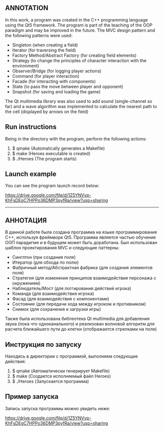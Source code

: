 ## ANNOTATION

In this work, a program was created in the C++ programming language using the Qt5 framework. The program is part of the teaching of the OOP paradigm and may be improved in the future. The MVC design pattern and the following patterns were used:

- Singleton (when creating a field)
- Iterator (for traversing the field)
- Factory Method/Abstract Factory (for creating field elements)
- Strategy (to change the principles of character interaction with the environment)
- Observer/Bridge (for logging player actions)
- Command (for player interaction)
- Facade (for interacting with components)
- State (to pass the move between player and opponent)
- Snapshot (for saving and loading the game)

The Qt multimedia library was also used to add sound (single-channel so far) and a wave algorithm was implemented to calculate the nearest path to the cell (displayed by arrows on the field)

## Run instructions

Being in the directory with the program, perform the following actions:

1) $ qmake (Automatically generates a Makefile)
2) $ make (Heroes executable is created)
3) $ ./Heroes (The program starts) 

## Launch example

You can see the program launch record below:

https://drive.google.com/file/d/1Z5YNVvp-KhFsDEgC7HPPo36DMP3pyfRa/view?usp=sharing

---

## АННОТАЦИЯ

В данной работе была создана программа на языке программирования С++, используя фреймворк Qt5. Программа является частью обучения ООП парадигме и в будущем может быть доработана. Был использован шаблон проектирования MVC и следующие паттерны:

- Синглтон (при создания поля)
- Итератор (для обхода по полю)
- Фабричный метод/Абстрактная фабрика (для создания элементов поля)
- Стратегия (для изменения принципов взаимодействия персонажа с окружением)
- Наблюдатель/Мост (для логгирования действий игрока)
- Команда (для взаимодействия игрока)
- Фасад (для взаимодействия с компонентами)
- Состояние (для передачи хода между игроком и противником)
- Снимок (для сохранения и загрузки игры)

Также была использована библеотека Qt multimedia для добавления звука (пока что одноканального) и реализован волновой алгоритм для расчета ближайшего пути до клетки (отображается стрелками на поле)

## Инструкция по запуску

Находясь в директории с программой, выполняем следующие действия:

1) $ qmake        (Автоматически генерирует Makefile)
2) $ make         (Создается исполняемый файл Heroes)
3) $ ./Heroes (Запускается программа)

## Пример запуска

Запись запуска программы можно увидеть ниже:

https://drive.google.com/file/d/1Z5YNVvp-KhFsDEgC7HPPo36DMP3pyfRa/view?usp=sharing
